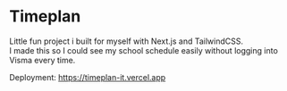 # Timeplan

Little fun project i built for myself with Next.js and TailwindCSS.</br>
I made this so I could see my school schedule easily without logging into Visma every time.

Deployment: https://timeplan-it.vercel.app
